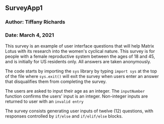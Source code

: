 ## SurveyApp1
### Author: Tiffany Richards
### Date: March 4, 2021

This survey is an example of user interface questions that will help Matrix Lotus with its research into the women's cyclical nature. This survey is for people with a female reproductive system between the ages of 18 and 45, and is initially for US residents only. All answers are taken anonymously.

The code starts by importing the `sys` library by typing `import sys` at the top of the file where `sys.exit()` will exit the survey when users enter an answer that disqualifies them from completing the survey.

The users are asked to input their age as an integer. The `inputNumber` function confirms the users' input is an integer. Non-integer inputs are returned to user with an `invalid entry`

The survey consists generating user inputs of twelve (12) questions, with responses controlled by `if/else` and `if/elif/else` blocks.
